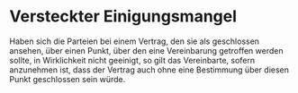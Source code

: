 # Versteckter Einigungsmangel

Haben sich die Parteien bei einem Vertrag, den sie als geschlossen ansehen, über einen Punkt, über den eine Vereinbarung getroffen werden sollte, in Wirklichkeit nicht geeinigt, so gilt das Vereinbarte, sofern anzunehmen ist, dass der Vertrag auch ohne eine Bestimmung über diesen Punkt geschlossen sein würde.